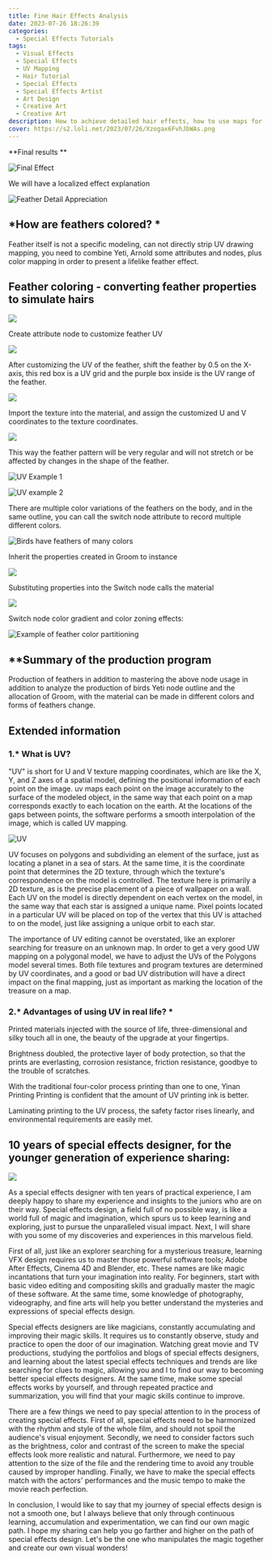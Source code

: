 ```yaml
---
title: Fine Hair Effects Analysis
date: 2023-07-26 18:26:39
categories:
  - Special Effects Tutorials
tags: 
  - Visual Effects
  - Special Effects
  - UV Mapping
  - Hair Tutorial
  - Special Effects
  - Special Effects Artist
  - Art Design
  - Creative Art
  - Creative Art
description: How to achieve detailed hair effects, how to use maps for stunning coloring, this article will answer your questions!
cover: https://s2.loli.net/2023/07/26/Xzogax6FvhJbWAs.png
---
```


**Final results **

![Final Effect](https://s2.loli.net/2023/07/26/Xzogax6FvhJbWAs.png)

We will have a localized effect explanation

![Feather Detail Appreciation](https://s2.loli.net/2023/07/26/JrYKbsSvXDN7eAg.png)


## *How are feathers colored? *

Feather itself is not a specific modeling, can not directly strip UV drawing mapping, you need to combine Yeti, Arnold some attributes and nodes, plus color mapping in order to present a lifelike feather effect.

## Feather coloring - converting feather properties to simulate hairs
![](https://s2.loli.net/2023/07/26/hHQonyqeI7WkdRZ.png)

Create attribute node to customize feather UV

![](https://s2.loli.net/2023/07/26/5YplS3maKtBQ6DP.png)

After customizing the UV of the feather, shift the feather by 0.5 on the X-axis, this red box is a UV grid and the purple box inside is the UV range of the feather.

![](https://s2.loli.net/2023/07/26/ZnJohqgvdC2b5Y3.png)


Import the texture into the material, and assign the customized U and V coordinates to the texture coordinates.

![](https://s2.loli.net/2023/07/26/v1yzrticjGAVuxC.png)

This way the feather pattern will be very regular and will not stretch or be affected by changes in the shape of the feather.

![UV Example 1](https://s2.loli.net/2023/07/26/2oDMQE75IbZJyXt.png)

![UV example 2](https://s2.loli.net/2023/07/26/hXtwjlyVeFqKHko.png)

There are multiple color variations of the feathers on the body, and in the same outline, you can call the switch node attribute to record multiple different colors.

![Birds have feathers of many colors](https://s2.loli.net/2023/07/26/YrzHWkoiv3OyS5m.png)

Inherit the properties created in Groom to instance

![](https://s2.loli.net/2023/07/26/CXvkx6KHLsdVAM4.png)

Substituting properties into the Switch node calls the material

![](https://s2.loli.net/2023/07/26/AxBfYr7HdhM9Fia.png)

Switch node color gradient and color zoning effects:

![Example of feather color partitioning](https://s2.loli.net/2023/07/26/yuAwLOfl2v1ns6b.png)

## **Summary of the production program

Production of feathers in addition to mastering the above node usage in addition to analyze the production of birds Yeti node outline and the allocation of Groom, with the material can be made in different colors and forms of feathers change.

## Extended information

### 1.* What is UV?

"UV" is short for U and V texture mapping coordinates, which are like the X, Y, and Z axes of a spatial model, defining the positional information of each point on the image. uv maps each point on the image accurately to the surface of the modeled object, in the same way that each point on a map corresponds exactly to each location on the earth. At the locations of the gaps between points, the software performs a smooth interpolation of the image, which is called UV mapping.

![UV](https://s2.loli.net/2023/07/26/KyjILT7RE8trcve.png)

UV focuses on polygons and subdividing an element of the surface, just as locating a planet in a sea of stars. At the same time, it is the coordinate point that determines the 2D texture, through which the texture's correspondence on the model is controlled. The texture here is primarily a 2D texture, as is the precise placement of a piece of wallpaper on a wall. Each UV on the model is directly dependent on each vertex on the model, in the same way that each star is assigned a unique name. Pixel points located in a particular UV will be placed on top of the vertex that this UV is attached to on the model, just like assigning a unique orbit to each star.

The importance of UV editing cannot be overstated, like an explorer searching for treasure on an unknown map. In order to get a very good UW mapping on a polygonal model, we have to adjust the UVs of the Polygons model several times. Both file textures and program textures are determined by UV coordinates, and a good or bad UV distribution will have a direct impact on the final mapping, just as important as marking the location of the treasure on a map.

### 2.* Advantages of using UV in real life? *

Printed materials injected with the source of life, three-dimensional and silky touch all in one, the beauty of the upgrade at your fingertips.

Brightness doubled, the protective layer of body protection, so that the prints are everlasting, corrosion resistance, friction resistance, goodbye to the trouble of scratches.

With the traditional four-color process printing than one to one, Yinan Printing Printing is confident that the amount of UV printing ink is better.

Laminating printing to the UV process, the safety factor rises linearly, and environmental requirements are easily met.

## 10 years of special effects designer, for the younger generation of experience sharing:

![](https://s2.loli.net/2023/09/23/BmDCuyNA8KHZEag.png)

As a special effects designer with ten years of practical experience, I am deeply happy to share my experience and insights to the juniors who are on their way. Special effects design, a field full of no possible way, is like a world full of magic and imagination, which spurs us to keep learning and exploring, just to pursue the unparalleled visual impact. Next, I will share with you some of my discoveries and experiences in this marvelous field.

First of all, just like an explorer searching for a mysterious treasure, learning VFX design requires us to master those powerful software tools; Adobe After Effects, Cinema 4D and Blender, etc. These names are like magic incantations that turn your imagination into reality. For beginners, start with basic video editing and compositing skills and gradually master the magic of these software. At the same time, some knowledge of photography, videography, and fine arts will help you better understand the mysteries and expressions of special effects design.

Special effects designers are like magicians, constantly accumulating and improving their magic skills. It requires us to constantly observe, study and practice to open the door of our imagination. Watching great movie and TV productions, studying the portfolios and blogs of special effects designers, and learning about the latest special effects techniques and trends are like searching for clues to magic, allowing you and I to find our way to becoming better special effects designers. At the same time, make some special effects works by yourself, and through repeated practice and summarization, you will find that your magic skills continue to improve.

There are a few things we need to pay special attention to in the process of creating special effects. First of all, special effects need to be harmonized with the rhythm and style of the whole film, and should not spoil the audience's visual enjoyment. Secondly, we need to consider factors such as the brightness, color and contrast of the screen to make the special effects look more realistic and natural. Furthermore, we need to pay attention to the size of the file and the rendering time to avoid any trouble caused by improper handling. Finally, we have to make the special effects match with the actors' performances and the music tempo to make the movie reach perfection.

In conclusion, I would like to say that my journey of special effects design is not a smooth one, but I always believe that only through continuous learning, accumulation and experimentation, we can find our own magic path. I hope my sharing can help you go farther and higher on the path of special effects design. Let's be the one who manipulates the magic together and create our own visual wonders!










